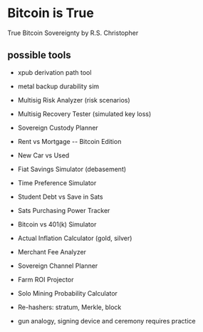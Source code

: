 # Bitcoin is True
True Bitcoin Sovereignty 
by R.S. Christopher


## possible tools

+ xpub derivation path tool
+ metal backup durability sim
+ Multisig Risk Analyzer (risk scenarios)
+ Multisig Recovery Tester (simulated key loss)
+ Sovereign Custody Planner

+ Rent vs Mortgage -- Bitcoin Edition
+ New Car vs Used
+ Fiat Savings Simulator (debasement)
+ Time Preference Simulator
+ Student Debt vs Save in Sats
+ Sats Purchasing Power Tracker
+ Bitcoin vs 401(k) Simulator
+ Actual Inflation Calculator (gold, silver)

+ Merchant Fee Analyzer
+ Sovereign Channel Planner

+ Farm ROI Projector
+ Solo Mining Probability Calculator
+ Re-hashers: stratum, Merkle, block

+ gun analogy, signing device and ceremony requires practice


<!--
Lord Jesus Christ
Son of God
Have mercy on me, a sinner
-->







